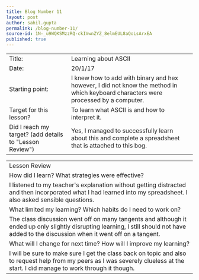 ```yaml
---
title: Blog Number 11
layout: post
author: sahil.gupta
permalink: /blog-number-11/
source-id: 1N-_u9WQKSMzzRQ-ckIVwnZYZ_8elmEUL8aQoLsArxEA
published: true
---
```

<table>
  <tr>
    <td>Title:</td>
    <td>Learning about ASCII</td>
  </tr>
  <tr>
    <td>Date:</td>
    <td>20/1/17</td>
  </tr>
  <tr>
    <td>Starting point:</td>
    <td>I knew how to add with binary and hex however, I did not know the method in which keyboard characters were processed by a computer.</td>
  </tr>
  <tr>
    <td>Target for this lesson?</td>
    <td>To learn what ASCII is and how to interpret it.</td>
  </tr>
  <tr>
    <td>Did I reach my target? 
(add details to "Lesson Review")</td>
    <td>Yes, I managed to successfully learn about this and complete a spreadsheet that is attached to this bog.</td>
  </tr>
</table>


<table>
  <tr>
    <td>Lesson Review</td>
  </tr>
  <tr>
    <td>How did I learn? What strategies were effective? </td>
  </tr>
  <tr>
    <td>I listened to my teacher's explanation without getting distracted and then incorporated what I had learned into my spreadsheet. I also asked sensible questions.</td>
  </tr>
  <tr>
    <td>What limited my learning? Which habits do I need to work on? </td>
  </tr>
  <tr>
    <td>The class discussion went off on many tangents and although it ended up only slightly disrupting learning, I still should not have added to the discussion when it went off on a tangent.</td>
  </tr>
  <tr>
    <td>What will I change for next time? How will I improve my learning?</td>
  </tr>
  <tr>
    <td>I will be sure to make sure I get the class back on topic and also to request help from my peers as I was severely clueless at the start. I did manage to work through it though.</td>
  </tr>
</table>


